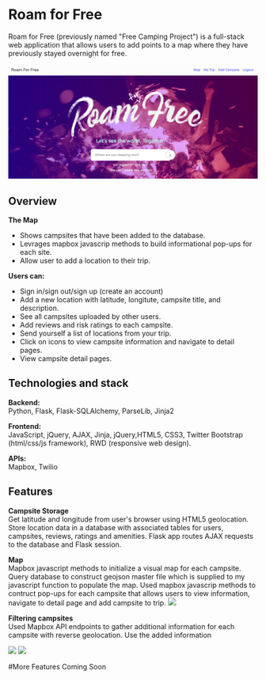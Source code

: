 # Roam for Free
Roam for Free (previously named "Free Camping Project") is a full-stack web application that allows users to add points to a map where they have previously stayed overnight for free. 

![](readme-img/homescreen.png)

## Overview
**The Map**  
* Shows campsites that have been added to the database.
* Levrages mapbox javascrip methods to build informational pop-ups for each site.
* Allow user to add a location to their trip. 

**Users can:** 
* Sign in/sign out/sign up (create an account)
* Add a new location with latitude, longitute, campsite title, and description. 
* See all campsites uploaded by other users.
* Add reviews and risk ratings to each campsite. 
* Send yourself a list of locations from your trip. 
* Click on icons to view campsite information and navigate to detail pages.
* View campsite detail pages. 

## Technologies and stack
**Backend:**  
Python, Flask, Flask-SQLAlchemy, ParseLib, Jinja2

**Frontend:**   
JavaScript, jQuery, AJAX, Jinja, jQuery,HTML5, CSS3, Twitter Bootstrap (html/css/js framework), RWD (responsive web design).

**APIs:**   
Mapbox, Twilio

## Features
**Campsite Storage**  
 Get latitude and longitude from user's browser using HTML5 geolocation.
 Store location data in a database with associated tables for users, campsites, reviews, ratings and amenities.
 Flask app routes AJAX requests to the database and Flask session. 
 
**Map**  
 Mapbox javascript methods to initialize a visual map for each campsite. 
 Query database to construct geojson master file which is supplied to my javascript function to populate the map.
 Used mapbox javascrip methods to contruct pop-ups for each campsite that allows users to view information, navigate to detail page and add campsite to trip.
![](readme-img/popup2-min.gif)
 
**Filtering campsites**  
 Used Mapbox API endpoints to gather additional information for each campsite with reverse geolocation. 
 Use the added information 
 

![](readme-img/init-search-min.gif)
![](readme-img/filter-min.gif)

#More Features Coming Soon 
